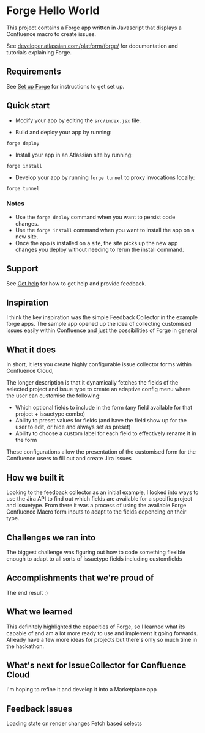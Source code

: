 # Forge Hello World

This project contains a Forge app written in Javascript that displays a Confluence macro to create issues. 

See [developer.atlassian.com/platform/forge/](https://developer.atlassian.com/platform/forge) for documentation and tutorials explaining Forge.

## Requirements

See [Set up Forge](https://developer.atlassian.com/platform/forge/set-up-forge/) for instructions to get set up.

## Quick start

- Modify your app by editing the `src/index.jsx` file.

- Build and deploy your app by running:
```
forge deploy
```

- Install your app in an Atlassian site by running:
```
forge install
```

- Develop your app by running `forge tunnel` to proxy invocations locally:
```
forge tunnel
```

### Notes
- Use the `forge deploy` command when you want to persist code changes.
- Use the `forge install` command when you want to install the app on a new site.
- Once the app is installed on a site, the site picks up the new app changes you deploy without needing to rerun the install command.

## Support

See [Get help](https://developer.atlassian.com/platform/forge/get-help/) for how to get help and provide feedback.




## Inspiration

I think the key inspiration was the simple Feedback Collector in the example forge apps. The sample app opened up the idea of collecting customised issues easily within Confluence and just the possibilities of Forge in general

## What it does

In short, it lets you create highly configurable issue collector forms within Confluence Cloud,
  
The longer description is that it dynamically fetches the fields of the selected project and issue type to create an adaptive config menu where the user can customise the following:

- Which optional fields to include in the form (any field available for that project + issuetype combo)
- Ability to preset values for fields (and have the field show up for the user to edit, or hide and always set as preset)
- Ability to choose a custom label for each field to effectively rename it in the form

These configurations allow the presentation of the customised form for the Confluence users to fill out and create Jira issues

## How we built it

Looking to the feedback collector as an initial example, I looked into ways to use the Jira API to find out which fields are available for a specific project and issuetype. From there it was a process of using the available Forge Confluence Macro form inputs to adapt to the fields depending on their type.

## Challenges we ran into

The biggest challenge was figuring out how to code something flexible enough to adapt to all sorts of issuetype fields including customfields

## Accomplishments that we're proud of

The end result :) 

## What we learned

This definitely highlighted the capacities of Forge, so I learned what its capable of and am a lot more ready to use and implement it going forwards. Already have a few more ideas for projects but there's only so much time in the hackathon.

## What's next for IssueCollector for Confluence Cloud

I'm hoping to refine it and develop it into a Marketplace app

## Feedback Issues

Loading state on render changes
Fetch based selects